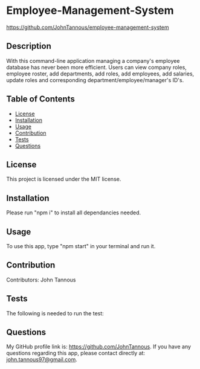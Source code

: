 # Employee-Management-System
https://github.com/JohnTannous/employee-management-system
## Description
With this command-line application managing a company's employee database has never been more efficient. Users can view company roles, employee roster, add departments, add roles, add employees, add salaries, update roles and corresponding department/employee/manager's ID's.

## Table of Contents
  
* [License](#license)
* [Installation](#installation)
* [Usage](#usage)
* [Contribution](#contribution)
* [Tests](#tests)
* [Questions](#questions)
  
## License
This project is licensed under the MIT license. 
  
## Installation
Please run "npm i" to install all dependancies needed.

## Usage
To use this app, type "npm start" in your terminal and run it.
## Contribution
  ​Contributors: John Tannous
## Tests
  The following is needed to run the test: 
## Questions
  My GitHub profile link is: https://github.com/JohnTannous.
  If you have any questions regarding this app, please contact directly at: john.tannous97@gmail.com.
  